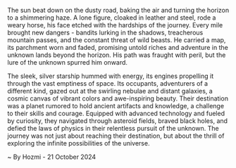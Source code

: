 
The sun beat down on the dusty road, baking the air and turning the horizon to a shimmering haze. A lone figure, cloaked in leather and steel, rode a weary horse, his face etched with the hardships of the journey.  Every mile brought new dangers - bandits lurking in the shadows, treacherous mountain passes, and the constant threat of wild beasts. He carried a map, its parchment worn and faded, promising untold riches and adventure in the unknown lands beyond the horizon.  His path was fraught with peril, but the lure of the unknown spurred him onward.

The sleek, silver starship hummed with energy, its engines propelling it through the vast emptiness of space.  Its occupants, adventurers of a different kind, gazed out at the swirling nebulae and distant galaxies, a cosmic canvas of vibrant colors and awe-inspiring beauty.  Their destination was a planet rumored to hold ancient artifacts and knowledge, a challenge to their skills and courage.  Equipped with advanced technology and fueled by curiosity, they navigated through asteroid fields, braved black holes, and defied the laws of physics in their relentless pursuit of the unknown.  The journey was not just about reaching their destination, but about the thrill of exploring the infinite possibilities of the universe. 

~ By Hozmi - 21 October 2024
